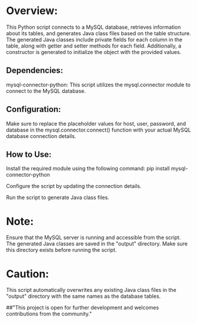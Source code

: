 # Overview:
This Python script connects to a MySQL database, retrieves information about its tables, and generates Java class files based on the table structure. The generated Java classes include private fields for each column in the table, along with getter and setter methods for each field. Additionally, a constructor is generated to initialize the object with the provided values.

## Dependencies:
mysql-connector-python: This script utilizes the mysql.connector module to connect to the MySQL database.

## Configuration:
Make sure to replace the placeholder values for host, user, password, and database in the mysql.connector.connect() function with your actual MySQL database connection details.

## How to Use:

Install the required module using the following command:
  pip install mysql-connector-python

Configure the script by updating the connection details.

Run the script to generate Java class files.


# Note:

Ensure that the MySQL server is running and accessible from the script.
The generated Java classes are saved in the "output" directory. Make sure this directory exists before running the script.
# Caution:

This script automatically overwrites any existing Java class files in the "output" directory with the same names as the database tables.

##"This project is open for further development and welcomes contributions from the community."
